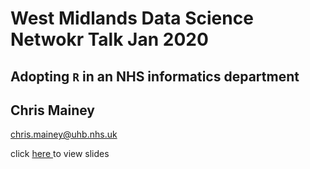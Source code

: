 # West Midlands Data Science Netwokr Talk Jan 2020


 
## Adopting `R` in an NHS informatics department

## Chris Mainey
chris.mainey@uhb.nhs.uk


click <a href="https://chrismainey.github.io/Adopting_R_in_the_NHS/R_in_an_NHSTrust.html">here </a> to view slides
